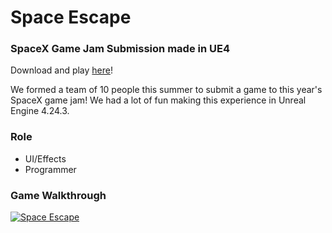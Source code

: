 # Space Escape
### SpaceX Game Jam Submission made in UE4
Download and play [here](https://itch.io/jam/spacex-jam/rate/658571)!

We formed a team of 10 people this summer to submit a game to this year's SpaceX game jam! We had a lot of fun making this experience in Unreal Engine 4.24.3.

### Role
* UI/Effects
* Programmer

### Game Walkthrough
[![Space Escape](https://img.youtube.com/vi/460IPzq_fyM/0.jpg)](https://youtu.be/460IPzq_fyM)
